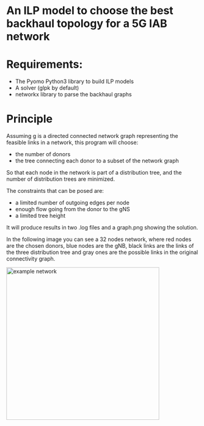 # An ILP model to choose the best backhaul topology for a 5G IAB network


# Requirements:

 - The Pyomo Python3 library to build ILP models
 - A solver (glpk by default)
 - networkx library to parse the backhaul graphs

# Principle

Assuming g is a directed connected network graph representing the feasible links in a network, this program will choose:
 
 - the number of donors
 - the tree connecting each donor to a subset of the network graph 

So that each node in the network is part of a distribution tree, and the number of distribution trees are minimized.

The constraints that can be posed are:

 - a limited number of outgoing edges per node
 - enough flow going from the donor to the gNS
 - a limited tree height

It will produce results in two .log files and a graph.png showing the solution.

In the following image you can see a 32 nodes network, where red nodes are the chosen donors, blue nodes are the gNB, black links are the links of the three distribution tree and gray ones are the possible links in the original connectivity graph.

<img src="graph-example.png" alt="example network" width="400" align="center"/>